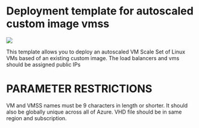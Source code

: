 # Deployment template for autoscaled custom image vmss

<a href="https://portal.azure.com/#create/Microsoft.Template/uri/https%3A%2F%2Fraw.githubusercontent.com%2signiant%2Fazure-vmss-linux-custom%2Fmaster%2Fazuredeploy.json" target="_blank">
    <img src="http://azuredeploy.net/deploybutton.png"/>
</a><a  target="_blank">

This template allows you to deploy an autoscaled VM Scale Set of Linux VMs based of an existing custom image.  The load balancers and vms should be assigned public IPs 

PARAMETER RESTRICTIONS
======================

VM and VMSS names must be 9 characters in length or shorter. It should also be globally unique across all of Azure. VHD file should be in same region and subscription.
